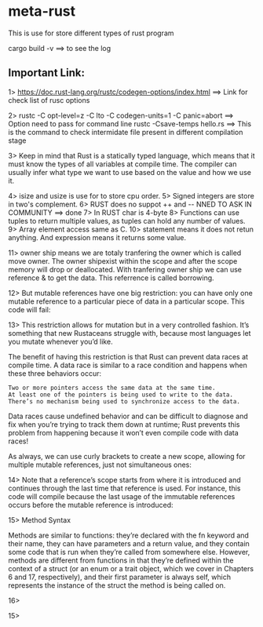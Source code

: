 # meta-rust
This is use for store different types of rust program

cargo build -v ==> to see the log

Important Link:
----------------
1> https://doc.rust-lang.org/rustc/codegen-options/index.html  ==> Link for check list of rusc options

2> rustc -C opt-level=z -C lto -C codegen-units=1 -C panic=abort ==> Option need to pass for command line
rustc -Csave-temps hello.rs   ==> This is the command to check intermidate file present in different compilation stage

3> Keep in mind that Rust is a statically typed language, which means that it must know the types of all variables at compile time. The compiler can usually infer what type we want to use based on the value and how we use it. 

4> isize and usize is use for to store cpu order.
5> Signed integers are store in two's complement.
6> RUST does no suppot ++ and -- NNED TO ASK IN COMMUNITY  ==> done
7> In RUST char is 4-byte
8> Functions can use tuples to return multiple values, as tuples can hold any number of values.
9> Array element access same as C.
10> statement means it does not retun anything. And expression means it returns some value.

11> owner ship means we are totaly tranfering the owner which is called move owner. The owner shipexist within the scope and after the scope 
    memory will drop or deallocated. With tranfering owner ship we can use reference & to get the data. This referrence is called borrowing.

12> But mutable references have one big restriction: you can have only one mutable reference to a particular piece of data in a particular scope. This code will fail:

13> This restriction allows for mutation but in a very controlled fashion. It’s something that new Rustaceans struggle with, because most languages let you mutate whenever you’d like.

The benefit of having this restriction is that Rust can prevent data races at compile time. A data race is similar to a race condition and happens when these three behaviors occur:

    Two or more pointers access the same data at the same time.
    At least one of the pointers is being used to write to the data.
    There’s no mechanism being used to synchronize access to the data.

Data races cause undefined behavior and can be difficult to diagnose and fix when you’re trying to track them down at runtime; Rust prevents this problem from happening because it won’t even compile code with data races!

As always, we can use curly brackets to create a new scope, allowing for multiple mutable references, just not simultaneous ones:

14> Note that a reference’s scope starts from where it is introduced and continues through the last time that reference is used. For instance, this code will compile because the last usage of the immutable references occurs before the mutable reference is introduced:

15>
Method Syntax

Methods are similar to functions: they’re declared with the fn keyword and their name, they can have parameters and a return value, and they contain some code that is run when they’re called from somewhere else. However, methods are different from functions in that they’re defined within the context of a struct (or an enum or a trait object, which we cover in Chapters 6 and 17, respectively), and their first parameter is always self, which represents the instance of the struct the method is being called on.

16> 

15> 

